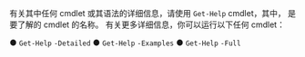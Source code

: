 有关其中任何 cmdlet 或其语法的详细信息，请使用 `Get-Help` *<cmdlet name>* cmdlet，其中，*<cmdlet name>* 是要了解的 cmdlet 的名称。 有关更多详细信息，你可以运行以下任何 cmdlet：

 ● `Get-Help` *<cmdlet name>* `-Detailed`
 ● `Get-Help` *<cmdlet name>* `-Examples`
 ● `Get-Help` *<cmdlet name>* `-Full`


<!--HONumber=Apr16_HO1-->


